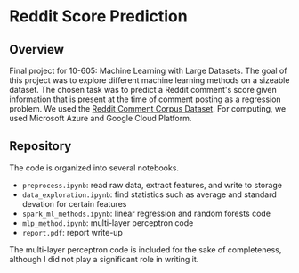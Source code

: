 # Reddit Score Prediction

## Overview
Final project for 10-605: Machine Learning with Large Datasets. The goal of this
project was to explore different machine learning methods on a sizeable dataset.
The chosen task was to predict a Reddit comment's score given information that
is present at the time of comment posting as a regression problem. We used the
[Reddit Comment Corpus Dataset](https://files.pushshift.io/reddit/comments/).
For computing, we used Microsoft Azure and Google Cloud Platform.

## Repository
The code is organized into several notebooks. 

- `preprocess.ipynb`: read raw data, extract features, and write to storage
- `data_exploration.ipynb`: find statistics such as average and standard 
  devation for certain features
- `spark_ml_methods.ipynb`: linear regression and random forests code
- `mlp_method.ipynb`: multi-layer perceptron code
- `report.pdf`: report write-up

The multi-layer perceptron code is included for the sake of completeness, 
although I did not play a significant role in writing it.
